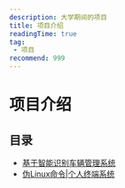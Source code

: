 ```yaml
---
description: 大学期间的项目
title: 项目介绍
readingTime: true
tag:
 - 项目
recommend: 999
---
```


# 项目介绍

## 目录 
<!-- todo -->
- [基于智能识别车辆管理系统](https://github.com/Wzh1213/Terminal)
- [伪Linux命令|个人终端系统](https://github.com/Wzh1213/Terminal)

